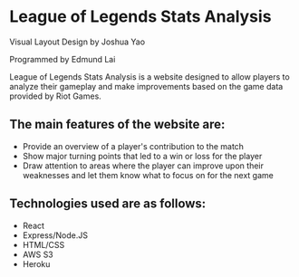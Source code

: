 League of Legends Stats Analysis
=================================

Visual Layout Design by Joshua Yao

Programmed by Edmund Lai

League of Legends Stats Analysis is a website designed to
allow players to analyze their gameplay and make
improvements based on the game data provided by Riot Games.

The main features of the website are:
-------------------------------------
- Provide an overview of a player's contribution to the match
- Show major turning points that led to a win or loss for the player
- Draw attention to areas where the player can improve upon their weaknesses and let them know what to focus on for the next game

Technologies used are as follows:
------------------------------------
- React
- Express/Node.JS
- HTML/CSS
- AWS S3
- Heroku

